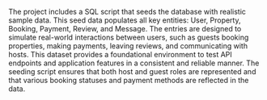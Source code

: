 The project includes a SQL script that seeds the database with realistic sample data. This seed data populates all key entities: User, Property, Booking, Payment, Review, and Message. The entries are designed to simulate real-world interactions between users, such as guests booking properties, making payments, leaving reviews, and communicating with hosts. This dataset provides a foundational environment to test API endpoints and application features in a consistent and reliable manner. The seeding script ensures that both host and guest roles are represented and that various booking statuses and payment methods are reflected in the data.